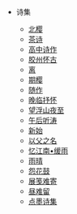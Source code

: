 <!-- docs/_sidebar.md -->

- 诗集

  - [北樱]((bei-ying.md))
  - [茶诗](cha-si.md)
  - [高中诗作](gao-zhong-shi-zuo.md)
  - [胶州怀古](jiao-zhou-huai-gu.md)
  - [离](li.md)
  - [期樱](qi-ying.md)
  - [随作](sui-zuo.md)
  - [晚临抒怀](wan-lin-shu-huai.md)
  - [望浮山夜至](wang-fu-shan-ye-zhi.md)
  - [午后听涛](wu-hou-ting-tao.md)
  - [新始](xin-shi.md)
  - [以父之名](yi-fu-zhi-ming.md)
  - [忆江南•缓雨](yi-jiang-nan•huan-yu.md)
  - [雨晴](yu-qing.md)
  - [怨花鼓](yuan-hua-gu.md)
  - [展笺难寄](zhan-jian-nan-ji.md)
  - [昼难留](zhou-nan-liu.md)
  - [点墨诗集](zzy-shi-ji.md)
